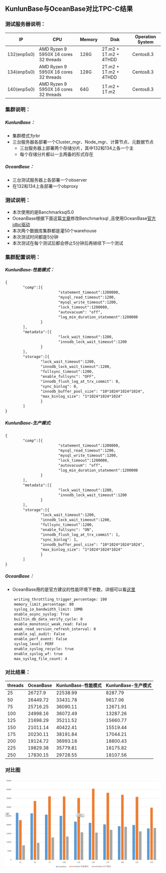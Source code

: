 ## KunlunBase与OceanBase对比TPC-C结果
### 测试服务器说明：
| IP | CPU | Memory | Disk | Operation System |
| ---- | ---- | ---- | ---- | ---- |
| 132(enp5s0) | AMD Ryzen 9 5950X 16 cores 32 threads | 128G | 2T.m2 + 1T.m2 + 4THDD | Centos8.3 |
| 134(enp5s0) | AMD Ryzen 9 5950X 16 cores 32 threads | 128G | 2T.m2 + 1T.m2 + 4THDD | Centos8.3 |
| 140(enp5s0) | AMD Ryzen 9 5950X 16 cores 32 threads | 64G | 1T.m2 + 1T.m2 | Centos8.3 |

### 集群说明：
##### KunlunBase：
* 集群模式为rbr
* 三台服务器各部署一个Cluster_mgr、Node_mgr、计算节点、元数据节点
  * 三台服务器上部署两个存储分片，其中132和134上各一个主
  * 每个存储分片都以一主两备的形式存在

##### OceanBase：
* 三台测试服务器上各部署一个observer
* 在132和134上各部署一个obproxy

### 测试说明：
* 本次使用的是Banchmarksql5.0
* OceanBase根据下面这篇[文章](https://www.oceanbase.com/docs/community-observer-cn-10000000000901541)修改Benchmarksql ,且使用OceanBase[官方jdbc驱动](https://mvnrepository.com/artifact/com.oceanbase/oceanbase-client)
* 本次两个数据库集群都是灌50个warehouse
* 本次测试时间都是5分钟
* 本次测试在每个测试后都会停止5分钟后再继续下一个测试

### 集群配置说明：
##### KunlunBase-性能模式：
```
{
        "comp":[{
                        "statement_timeout":1200000,
                        "mysql_read_timeout":1200,
                        "mysql_write_timeout":1200,
                        "lock_timeout":1200000,
                        "autovacuum": "off",
                        "log_min_duration_statement":1200000
                }
        ],
        "metadata":[{
                        "lock_wait_timeout":1200,
                        "innodb_lock_wait_timeout":1200
                }
        ],
        "storage":[{
                "lock_wait_timeout":1200,
                "innodb_lock_wait_timeout":1200,
                "fullsync_timeout":1200,
                "enable_fullsync": "OFF",
                "innodb_flush_log_at_trx_commit": 0,
                "sync_binlog": 0,
                "innodb_buffer_pool_size": "10*1024*1024*1024",
                "max_binlog_size": "1*1024*1024*1024"
                }
        ]
}

```
##### KunlunBase-生产模式:
```
{
        "comp":[{
                        "statement_timeout":1200000,
                        "mysql_read_timeout":1200,
                        "mysql_write_timeout":1200,
                        "lock_timeout":1200000,
                        "autovacuum": "off",
                        "log_min_duration_statement":1200000
                }
        ],
        "metadata":[{
                        "lock_wait_timeout":1200,
                        "innodb_lock_wait_timeout":1200
                }
        ],
        "storage":[{
                "lock_wait_timeout":1200,
                "innodb_lock_wait_timeout":1200,
                "fullsync_timeout":1200,
                "enable_fullsync": "ON",
                "innodb_flush_log_at_trx_commit": 1,
                "sync_binlog": 1,
                "innodb_buffer_pool_size": "10*1024*1024*1024",
                "max_binlog_size": "1*1024*1024*1024"
                }
        ]
}

```

##### OceanBase：
* OceanBase用的是官方建议的性能环境下参数，详细可以看[这里](https://www.oceanbase.com/docs/enterprise-oceanbase-database-cn-10000000000886161)
```
    writing_throttling_trigger_percentage: 100
    memory_limit_percentage: 80
    syslog_io_bandwidth_limit: 10MB
    enable_async_syslog: True
    builtin_db_data_verify_cycle: 0
    enable_monotonic_weak_read: False
    weak_read_version_refresh_interval: 0
    enable_sql_audit: False
    enable_perf_event: False
    syslog_level: PERF
    enable_syslog_recycle: true
    enable_syslog_wf: true
    max_syslog_file_count: 4
```
### 对比结果：
| threads | OceanBase | KunlunBase-性能模式 | KunlunBase-生产模式 |
| ---- | ---- | ---- | ---- |
| 25 | 26727.9 | 22538.99 | 8287.79 |
| 50 | 26449.72 | 33431.78 | 9617.06 |
| 75 | 25716.25 | 36090.11 | 12671.91 |
| 100 | 24998.16 | 36072.49 | 13287.26 |
| 125 | 21698.29 | 35211.52 | 15660.77 |
| 150 | 21011.14 | 40422.41 | 15519.44 |
| 175 | 20230.11 | 38191.84 | 17044.21 |
| 200 | 19124.72 | 36993.18 | 18800.43 |
| 225 | 19829.38 | 35779.81 | 16175.82 |
| 250 | 17830.15 | 29728.55 | 18107.56 |

### 对比图  
![compare](https://github.com/charlesaaaaaaaa/notes/blob/main/work/KunlunBase/1.1.1/p2.png)
